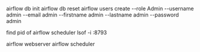 airflow db init
airflow db reset
airflow users  create --role Admin --username admin --email admin --firstname admin --lastname admin --password admin

find pid of airflow scheduler
lsof -i :8793

airflow webserver
airflow scheduler
